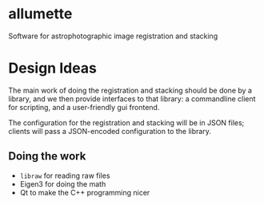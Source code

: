 allumette
=========

Software for astrophotographic image registration and stacking

Design Ideas
============

The main work of doing the registration and stacking should be done by a
library, and we then provide interfaces to that library: a commandline
client for scripting, and a user-friendly gui frontend.

The configuration for the registration and stacking will be in JSON
files; clients will pass a JSON-encoded configuration to the library.

Doing the work
--------------

* `libraw` for reading raw files
* Eigen3 for doing the math
* Qt to make the C++ programming nicer



